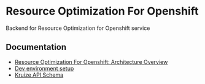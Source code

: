 # Resource Optimization For Openshift

Backend for Resource Optimization for Openshift service


## Documentation
- [Resource Optimization For Openshift: Architecture Overview](https://github.com/RedHatInsights/ros-ocp-backend/wiki/Resource-Optimization-For-Openshift:-Architecture-Overview)
- [Dev environment setup](https://github.com/RedHatInsights/ros-ocp-backend/wiki/Dev-environment-setup-(local))
- [Kruize API Schema](https://github.com/kruize/autotune/blob/mvp_demo/design/MonitoringModeAPI.md)
